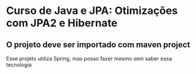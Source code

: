 # Curso de Java e JPA: Otimizações com JPA2 e Hibernate

## O projeto deve ser importado com maven project

Esse projeto utiliza Spring, mas posso fazer mesmo sem saber essa tecnologia
